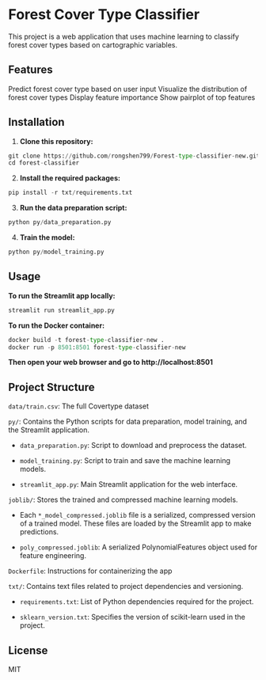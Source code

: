 # **Forest Cover Type Classifier**

This project is a web application that uses machine learning to classify forest cover types based on cartographic variables.

## **Features**

Predict forest cover type based on user input
Visualize the distribution of forest cover types
Display feature importance
Show pairplot of top features

## **Installation**

1. **Clone this repository:**

```python
git clone https://github.com/rongshen799/Forest-type-classifier-new.git 
cd forest-classifier
```
2. **Install the required packages:**

```python
pip install -r txt/requirements.txt
```
3. **Run the data preparation script:**

```python
python py/data_preparation.py
```
4. **Train the model:**

```python
python py/model_training.py
```

## **Usage**

**To run the Streamlit app locally:**

```python
streamlit run streamlit_app.py
```
**To run the Docker container:**

```python
docker build -t forest-type-classifier-new .
docker run -p 8501:8501 forest-type-classifier-new

```
**Then open your web browser and go to http://localhost:8501**

## **Project Structure**

`data/train.csv`: The full Covertype dataset

`py/`: Contains the Python scripts for data preparation, model training, and the Streamlit application.

- `data_preparation.py`: Script to download and preprocess the dataset.

- `model_training.py`: Script to train and save the machine learning models.

- `streamlit_app.py`: Main Streamlit application for the web interface.

`joblib/`: Stores the trained and compressed machine learning models.

- Each `*_model_compressed.joblib` file is a serialized, compressed version of a trained model.
    These files are loaded by the Streamlit app to make predictions.

- `poly_compressed.joblib`: A serialized PolynomialFeatures object used for feature engineering.

`Dockerfile`: Instructions for containerizing the app

`txt/`: Contains text files related to project dependencies and versioning.

- `requirements.txt`: List of Python dependencies required for the project.

- `sklearn_version.txt`: Specifies the version of scikit-learn used in the project.

## **License**

MIT